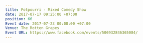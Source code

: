 ```yaml
---
title: Potpourri - Mixed Comedy Show
date: 2017-07-17 09:25:00 +07:00
position: 66
Event date: 2017-07-23 00:00:00 +07:00
Venue: The Rotten Grapes
Event URL: https://www.facebook.com/events/506932846365084/
---
```


